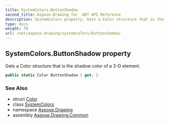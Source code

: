 ```yaml
---
title: SystemColors.ButtonShadow
second_title: Aspose.Drawing for .NET API Reference
description: SystemColors property. Gets a Color structure that is the shadow color of a 3D element
type: docs
weight: 70
url: /net/aspose.drawing/systemcolors/buttonshadow/
---
```

## SystemColors.ButtonShadow property

Gets a Color structure that is the shadow color of a 3-D element.

```csharp
public static Color ButtonShadow { get; }
```

### See Also

* struct [Color](../../color/)
* class [SystemColors](../)
* namespace [Aspose.Drawing](../../systemcolors/)
* assembly [Aspose.Drawing.Common](../../../)


